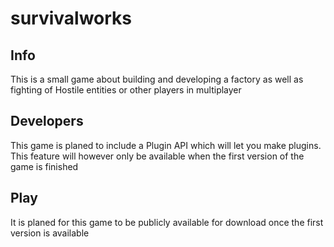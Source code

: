 # survivalworks
  
## Info
This is a small game about building and developing a factory as well as fighting of Hostile entities or other players in multiplayer

## Developers
This game is planed to include a Plugin API which will let you make plugins. This feature will however only be available when the first version of the game is finished

## Play
It is planed for this game to be publicly available for download once the first version is available
